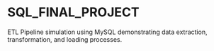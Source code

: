 # SQL_FINAL_PROJECT
ETL Pipeline simulation using MySQL demonstrating data extraction, transformation, and loading processes.

